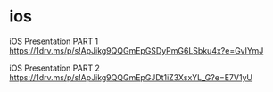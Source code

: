 # ios
iOS Presentation PART 1
https://1drv.ms/p/s!ApJikg9QQGmEpGSDyPmG6LSbku4x?e=GvIYmJ

iOS Presentation PART 2
https://1drv.ms/p/s!ApJikg9QQGmEpGJDt1iZ3XsxYL_G?e=E7V1yU



